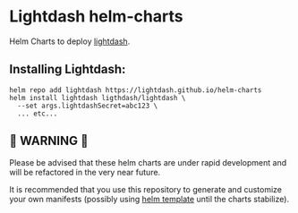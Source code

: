 # Lightdash helm-charts

Helm Charts to deploy [lightdash](https://github.com/lightdash/lightdash). 

## Installing Lightdash: 

```
helm repo add lightdash https://lightdash.github.io/helm-charts
helm install lightdash ligthdash/lightdash \
  --set args.lightdashSecret=abc123 \
  ... etc...
```

## 🚧 WARNING 🚧

Please be advised that these helm charts are under rapid development and will be refactored in the very near future.

It is recommended that you use this repository to generate and customize your own manifests (possibly using [helm template](https://helm.sh/docs/helm/helm_template/) until the charts stabilize).
